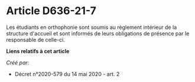 # Article D636-21-7

Les étudiants en orthophonie sont soumis au règlement intérieur de la structure d'accueil et sont informés de leurs
obligations de présence par le responsable de celle-ci.

**Liens relatifs à cet article**

_Créé par_:

  - Décret n°2020-579 du 14 mai 2020 - art. 2

